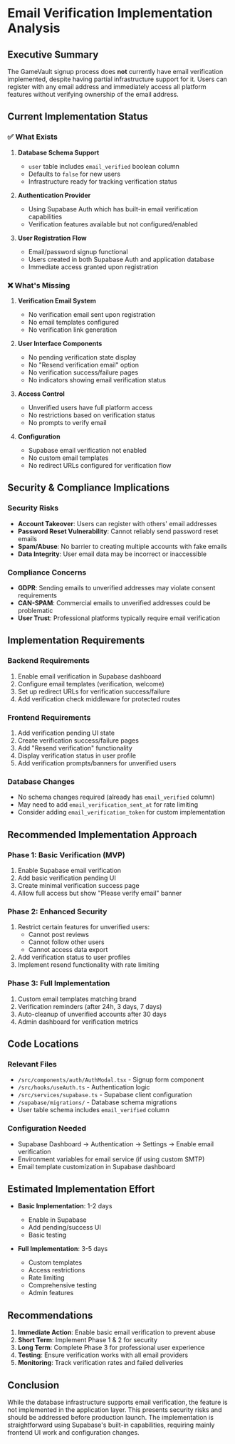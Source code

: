 # Email Verification Implementation Analysis

## Executive Summary
The GameVault signup process does **not** currently have email verification implemented, despite having partial infrastructure support for it. Users can register with any email address and immediately access all platform features without verifying ownership of the email address.

## Current Implementation Status

### ✅ What Exists

1. **Database Schema Support**
   - `user` table includes `email_verified` boolean column
   - Defaults to `false` for new users
   - Infrastructure ready for tracking verification status

2. **Authentication Provider**
   - Using Supabase Auth which has built-in email verification capabilities
   - Verification features available but not configured/enabled

3. **User Registration Flow**
   - Email/password signup functional
   - Users created in both Supabase Auth and application database
   - Immediate access granted upon registration

### ❌ What's Missing

1. **Verification Email System**
   - No verification email sent upon registration
   - No email templates configured
   - No verification link generation

2. **User Interface Components**
   - No pending verification state display
   - No "Resend verification email" option
   - No verification success/failure pages
   - No indicators showing email verification status

3. **Access Control**
   - Unverified users have full platform access
   - No restrictions based on verification status
   - No prompts to verify email

4. **Configuration**
   - Supabase email verification not enabled
   - No custom email templates
   - No redirect URLs configured for verification flow

## Security & Compliance Implications

### Security Risks
- **Account Takeover**: Users can register with others' email addresses
- **Password Reset Vulnerability**: Cannot reliably send password reset emails
- **Spam/Abuse**: No barrier to creating multiple accounts with fake emails
- **Data Integrity**: User email data may be incorrect or inaccessible

### Compliance Concerns
- **GDPR**: Sending emails to unverified addresses may violate consent requirements
- **CAN-SPAM**: Commercial emails to unverified addresses could be problematic
- **User Trust**: Professional platforms typically require email verification

## Implementation Requirements

### Backend Requirements
1. Enable email verification in Supabase dashboard
2. Configure email templates (verification, welcome)
3. Set up redirect URLs for verification success/failure
4. Add verification check middleware for protected routes

### Frontend Requirements
1. Add verification pending UI state
2. Create verification success/failure pages
3. Add "Resend verification" functionality
4. Display verification status in user profile
5. Add verification prompts/banners for unverified users

### Database Changes
- No schema changes required (already has `email_verified` column)
- May need to add `email_verification_sent_at` for rate limiting
- Consider adding `email_verification_token` for custom implementation

## Recommended Implementation Approach

### Phase 1: Basic Verification (MVP)
1. Enable Supabase email verification
2. Add basic verification pending UI
3. Create minimal verification success page
4. Allow full access but show "Please verify email" banner

### Phase 2: Enhanced Security
1. Restrict certain features for unverified users:
   - Cannot post reviews
   - Cannot follow other users
   - Cannot access data export
2. Add verification status to user profiles
3. Implement resend functionality with rate limiting

### Phase 3: Full Implementation
1. Custom email templates matching brand
2. Verification reminders (after 24h, 3 days, 7 days)
3. Auto-cleanup of unverified accounts after 30 days
4. Admin dashboard for verification metrics

## Code Locations

### Relevant Files
- `/src/components/auth/AuthModal.tsx` - Signup form component
- `/src/hooks/useAuth.ts` - Authentication logic
- `/src/services/supabase.ts` - Supabase client configuration
- `/supabase/migrations/` - Database schema migrations
- User table schema includes `email_verified` column

### Configuration Needed
- Supabase Dashboard → Authentication → Settings → Enable email verification
- Environment variables for email service (if using custom SMTP)
- Email template customization in Supabase dashboard

## Estimated Implementation Effort

- **Basic Implementation**: 1-2 days
  - Enable in Supabase
  - Add pending/success UI
  - Basic testing

- **Full Implementation**: 3-5 days
  - Custom templates
  - Access restrictions
  - Rate limiting
  - Comprehensive testing
  - Admin features

## Recommendations

1. **Immediate Action**: Enable basic email verification to prevent abuse
2. **Short Term**: Implement Phase 1 & 2 for security
3. **Long Term**: Complete Phase 3 for professional user experience
4. **Testing**: Ensure verification works with all email providers
5. **Monitoring**: Track verification rates and failed deliveries

## Conclusion

While the database infrastructure supports email verification, the feature is not implemented in the application layer. This presents security risks and should be addressed before production launch. The implementation is straightforward using Supabase's built-in capabilities, requiring mainly frontend UI work and configuration changes.